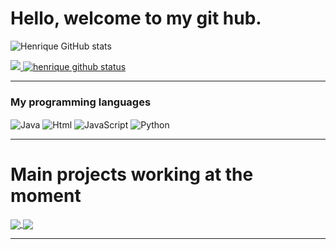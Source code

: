 # Hello, welcome to my git hub.
![Henrique GitHub stats](https://github-readme-stats.vercel.app/api?username=henriquestrada&show_icons=true&theme=synthwave&hide_border=true)

  <a href="https://github.com/henriquestrada">
    <img src="http://github-readme-streak-stats.herokuapp.com?user=henriquestrada&theme=synthwave&hide_border=true&date_format=j%20M%5B%20Y%5D"
     href="https://github.com/henriquestrada">
    <img src="https://github-readme-stats.vercel.app/api/top-langs/?username=henriquestrada&theme=synthwave&hide_border=true" alt="henrique github status">
  </a>
  
***  

<h3>My programming languages</h3>
<div>
  <img align="center" alt="Java" src="https://img.shields.io/badge/Java-ED8B00?style=for-the-badge&logo=openjdk&logoColor=black"/>
  <img align="center" alt="Html" src="https://img.shields.io/badge/HTML5-E34F26?style=for-the-badge&logo=html5&logoColor=black"/>
  <img align="center" alt="JavaScript" src="https://img.shields.io/badge/JavaScript-F7DF1E?style=for-the-badge&logo=javascript&logoColor=black"/>
  <img align="center" alt="Python" src="https://img.shields.io/badge/Python-14354C?style=for-the-badge&logo=python&logoColor=black"/>
</div>

***
# Main projects working at the moment
<a href="https://github.com/HenriqueStrada/ProjetoJogoTresEmLinha">
  <img align="center" src="https://github-readme-stats.vercel.app/api/pin/?username=HenriqueStrada&repo=ProjetoJogoTresEmLinha&theme=synthwave" />
</a>
<a href="https://github.com/HenriqueStrada/JogoRPG">
  <img align="center" src="https://github-readme-stats.vercel.app/api/pin/?username=HenriqueStrada&repo=JogoRPG&theme=synthwave" />
</a>

***
